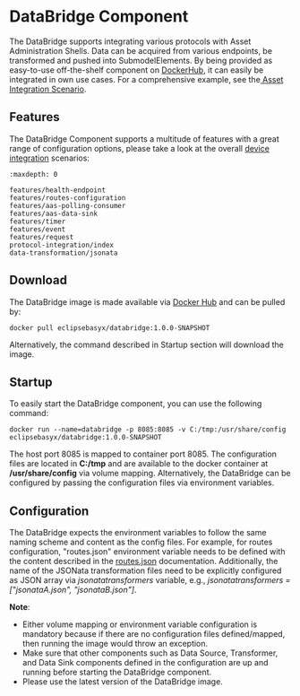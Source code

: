 # DataBridge Component
The DataBridge supports integrating various protocols with Asset Administration Shells. Data can be acquired from various endpoints, be transformed and pushed into SubmodelElements. By being provided as easy-to-use off-the-shelf component on [DockerHub](https://hub.docker.com/r/eclipsebasyx/databridge), it can easily be integrated in own use cases. For a comprehensive example, see the[ Asset Integration Scenario](../../../scenarios/device-integration.md).

## Features
The DataBridge Component supports a multitude of features with a great range of configuration options, please take a look at the overall [device integration](https://github.com/eclipse-basyx/basyx-java-examples/tree/main/basyx.examples.deviceintegration/src/main/resources) scenarios:

```{toctree}
:maxdepth: 0

features/health-endpoint
features/routes-configuration
features/aas-polling-consumer
features/aas-data-sink
features/timer
features/event
features/request
protocol-integration/index
data-transformation/jsonata

```

## Download
The DataBridge image is made available via [Docker Hub](https://hub.docker.com/r/eclipsebasyx/databridge) and can be pulled by:
```
docker pull eclipsebasyx/databridge:1.0.0-SNAPSHOT
```
Alternatively, the command described in Startup section will download the image.

## Startup
To easily start the DataBridge component, you can use the following command:
```
docker run --name=databridge -p 8085:8085 -v C:/tmp:/usr/share/config eclipsebasyx/databridge:1.0.0-SNAPSHOT
```
The host port 8085 is mapped to container port 8085. The configuration files are located in **C:/tmp** and are available to the docker container at **/usr/share/config** via volume mapping. Alternatively, the DataBridge can be configured by passing the configuration files via environment variables.

## Configuration 
The DataBridge expects the environment variables to follow the same naming scheme and content as the config files. For example, for routes configuration, "routes.json" environment variable needs to be defined with the content described in the [routes.json](./features/routes-configuration.md) documentation. Additionally, the name of the JSONata transformation files need to be explicitly configured as JSON array via *jsonatatransformers* variable, e.g., *jsonatatransformers = ["jsonataA.json", "jsonataB.json"]*.

**Note**:

* Either volume mapping or environment variable configuration is mandatory because if there are no configuration files defined/mapped, then running the image would throw an exception.
* Make sure that other components such as Data Source, Transformer, and Data Sink components defined in the configuration are up and running before starting the DataBridge component.
* Please use the latest version of the DataBridge image.
